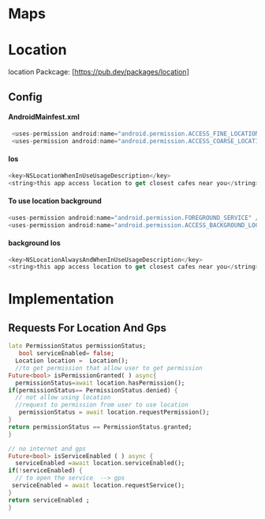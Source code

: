 # Maps

# Location
location Packcage: [https://pub.dev/packages/location]
## Config
#### AndroidMainfest.xml
```java 
 <uses-permission android:name="android.permission.ACCESS_FINE_LOCATION" />
 <uses-permission android:name="android.permission.ACCESS_COARSE_LOCATION" />
```
#### Ios
```swift
<key>NSLocationWhenInUseUsageDescription</key>
<string>this app access location to get closest cafes near you</string>
```
#### To use location background  
```java
<uses-permission android:name="android.permission.FOREGROUND_SERVICE" />
<uses-permission android:name="android.permission.ACCESS_BACKGROUND_LOCATION"/>
```
#### background Ios
```swift
<key>NSLocationAlwaysAndWhenInUseUsageDescription</key>
<string>this app access location to get closest cafes near you</string>
```
# Implementation
## Requests For Location And Gps
```dart 
late PermissionStatus permissionStatus;
   bool serviceEnabled= false;
  Location location =  Location();
  //to get permission that allow user to get permission
Future<bool> isPermissionGranted( ) async{
  permissionStatus=await location.hasPermission();
if(permissionStatus== PermissionStatus.denied) {
  // not allow using location
  //request to permission from user to use location
   permissionStatus = await location.requestPermission();
}
return permissionStatus == PermissionStatus.granted;
}

// no internet and gps
Future<bool> isServiceEnabled ( ) async {
  serviceEnabled =await location.serviceEnabled();
if(!serviceEnabled) {
  // to open the service  --> gps
 serviceEnabled = await location.requestService();
}
return serviceEnabled ;
}
```
